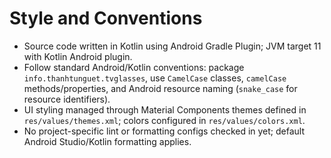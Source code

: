 # Style and Conventions
- Source code written in Kotlin using Android Gradle Plugin; JVM target 11 with Kotlin Android plugin.
- Follow standard Android/Kotlin conventions: package `info.thanhtunguet.tvglasses`, use `CamelCase` classes, `camelCase` methods/properties, and Android resource naming (`snake_case` for resource identifiers).
- UI styling managed through Material Components themes defined in `res/values/themes.xml`; colors configured in `res/values/colors.xml`.
- No project-specific lint or formatting configs checked in yet; default Android Studio/Kotlin formatting applies.